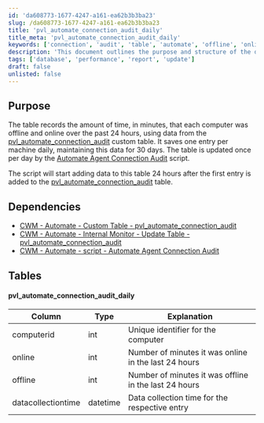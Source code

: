 ```yaml
---
id: 'da608773-1677-4247-a161-ea62b3b3ba23'
slug: /da608773-1677-4247-a161-ea62b3b3ba23
title: 'pvl_automate_connection_audit_daily'
title_meta: 'pvl_automate_connection_audit_daily'
keywords: ['connection', 'audit', 'table', 'automate', 'offline', 'online', 'data', 'collection']
description: 'This document outlines the purpose and structure of the daily connection audit table for Automate, which records the online and offline time of computers over the past 24 hours. It details the dependencies, table structure, and the process for updating the data.'
tags: ['database', 'performance', 'report', 'update']
draft: false
unlisted: false
---
```


## Purpose

The table records the amount of time, in minutes, that each computer was offline and online over the past 24 hours, using data from the [pvl_automate_connection_audit](<./pvl_automate_connection_audit.md>) custom table. It saves one entry per machine daily, maintaining this data for 30 days. The table is updated once per day by the [Automate Agent Connection Audit](<../scripts/Automate Agent Connection Audit.md>) script.

The script will start adding data to this table 24 hours after the first entry is added to the [pvl_automate_connection_audit](<./pvl_automate_connection_audit.md>) table.

## Dependencies

- [CWM - Automate - Custom Table - pvl_automate_connection_audit](<./pvl_automate_connection_audit.md>)
- [CWM - Automate - Internal Monitor - Update Table - pvl_automate_connection_audit](<../monitors/Update Table - pvl_automate_connection_audit.md>)
- [CWM - Automate - script - Automate Agent Connection Audit](<../scripts/Automate Agent Connection Audit.md>)

## Tables

#### pvl_automate_connection_audit_daily

| Column              | Type     | Explanation                                           |
|---------------------|----------|------------------------------------------------------|
| computerid          | int      | Unique identifier for the computer                   |
| online              | int      | Number of minutes it was online in the last 24 hours |
| offline             | int      | Number of minutes it was offline in the last 24 hours |
| datacollectiontime  | datetime | Data collection time for the respective entry        |



